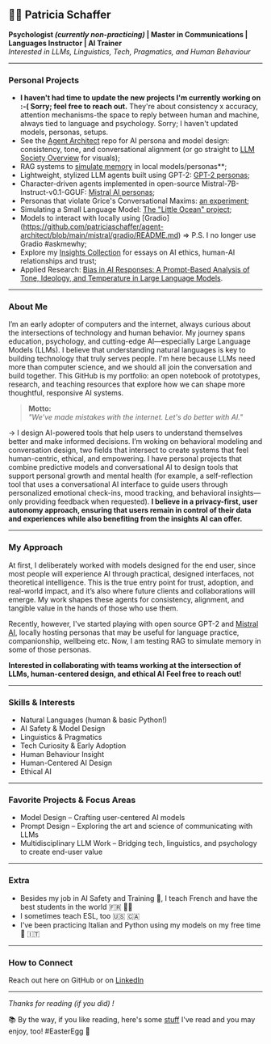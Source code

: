 ## 👩‍💻 Patricia Schaffer

**Psychologist *(currently non-practicing)* | Master in Communications | Languages Instructor | AI Trainer** </br>
_Interested in LLMs, Linguistics, Tech, Pragmatics, and Human Behaviour_

---

### Personal Projects

- **I haven't had time to update the new projects I'm currently working on :-( Sorry; feel free to reach out.** They're about consistency x accuracy, attention mechanisms-the space to reply between human and machine, always tied to language and psychology. Sorry; I haven't updated models, personas, setups.
- See the [Agent Architect](https://github.com/patriciaschaffer/agent-architect/blob/main/README.md) repo for AI persona and model design: consistency, tone, and conversational alignment (or go straight to [LLM Society Overview](https://github.com/patriciaschaffer/agent-architect/blob/main/llm-society.md#llm-society-overview) for visuals);
- RAG systems to [simulate memory](https://github.com/patriciaschaffer/agent-architect/tree/main/memory-rag/README.md) in local models/personas**;
- Lightweight, stylized LLM agents built using GPT-2: [GPT-2 personas](https://github.com/patriciaschaffer/agent-architect/tree/main/gpt2);
- Character-driven agents implemented in open-source Mistral-7B-Instruct-v0.1-GGUF: [Mistral AI personas](https://github.com/patriciaschaffer/agent-architect/tree/main/mistral);
- Personas that violate Grice's Conversational Maxims: [an experiment](https://github.com/patriciaschaffer/agent-architect/tree/main/personas/grice-s-maxims);
- Simulating a Small Language Model: [The "Little Ocean" project](https://github.com/patriciaschaffer/agent-architect/blob/fba3340a20da751aa26da536d2c05d1229eaad20/python-projects/README.md);
- Models to interact with locally using [Gradio] (https://github.com/patriciaschaffer/agent-architect/blob/main/mistral/gradio/README.md) => P.S. I no longer use Gradio #askmewhy;
- Explore my [Insights Collection](https://github.com/patriciaschaffer/agent-architect/blob/main/insights/README.md) for essays on AI ethics, human-AI relationships and trust;
- Applied Research: [Bias in AI Responses: A Prompt-Based Analysis of Tone, Ideology, and Temperature in Large Language Models](https://github.com/patriciaschaffer/agent-architect/blob/fba3340a20da751aa26da536d2c05d1229eaad20/research/README.md).
  
---

### About Me

I’m an early adopter of computers and the internet, always curious about the intersections of technology and human behavior. My journey spans education, psychology, and cutting-edge AI—especially Large Language Models (LLMs). I believe that understanding natural languages is key to building technology that truly serves people. I'm here because LLMs need more than computer science, and we should all join the conversation and build together. This GitHub is my portfolio: an open notebook of prototypes, research, and teaching resources that explore how we can shape more thoughtful, responsive AI systems.

> **Motto:**  
> _"We've made mistakes with the internet. Let's do better with AI."_

→ I design AI-powered tools that help users to understand themselves better and make informed decisions. I’m woking on behavioral modeling and conversation design, two fields that intersect to create systems that feel human-centric, ethical, and empowering. I have personal projects that combine predictive models and conversational AI to design tools that support personal growth and mental health (for example, a self-reflection tool that uses a conversational AI interface to guide users through personalized emotional check-ins, mood tracking, and behavioral insights—only providing feedback when requested). **I believe in a privacy-first, user autonomy approach, ensuring that users remain in control of their data and experiences while also benefiting from the insights AI can offer.**

---

### My Approach

At first, I deliberately worked with models designed for the end user, since most people will experience AI through practical, designed interfaces, not theoretical intelligence. This is the true entry point for trust, adoption, and real-world impact, and it’s also where future clients and collaborations will emerge. My work shapes these agents for consistency, alignment, and tangible value in the hands of those who use them.

Recently, however, I've started playing with open source GPT-2 and [Mistral AI](https://github.com/mistralai), locally hosting personas that may be useful for language practice, companionship, wellbeing etc. Now, I am testing RAG to simulate memory in some of those personas.


**Interested in collaborating with teams working at the intersection of LLMs, human-centered design, and ethical AI** 
**Feel free to reach out!**

---

### Skills & Interests

- Natural Languages (human & basic Python!)
- AI Safety & Model Design
- Linguistics & Pragmatics
- Tech Curiosity & Early Adoption
- Human Behaviour Insight
- Human-Centered AI Design
- Ethical AI

---

### Favorite Projects & Focus Areas

- Model Design – Crafting user-centered AI models  
- Prompt Design – Exploring the art and science of communicating with LLMs  
- Multidisciplinary LLM Work – Bridging tech, linguistics, and psychology to create end-user value

---

### Extra

- Besides my job in AI Safety and Training 🤖, I teach French and have the best students in the world 🇫🇷 👩‍🏫
- I sometimes teach ESL, too 🇺🇸 🇨🇦  
- I've been practicing Italian and Python using my models on my free time 🐍 🇮🇹

---

### How to Connect

Reach out here on GitHub or on [LinkedIn](https://www.linkedin.com/in/patriciaschaffer)

---

_Thanks for reading (if you did) !_ 

📚 By the way, if you like reading, here's some [stuff](https://github.com/patriciaschaffer/agent-architect/blob/main/related-reading.md) I've read and you may enjoy, too! #EasterEgg 🐣
